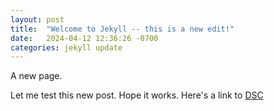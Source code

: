 ```yaml
---
layout: post
title:  "Welcome to Jekyll -- this is a new edit!"
date:   2024-04-12 12:36:26 -0700
categories: jekyll update
---
```

A new page.

Let me test this new post. Hope it works. Here's a link to [DSC](https://dsc.library.ualberta.ca/)
